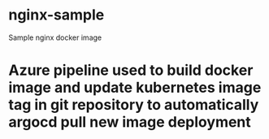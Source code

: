 # nginx-sample
Sample nginx docker image

# Azure pipeline used to build docker image and update kubernetes image tag in git repository to automatically argocd pull new image deployment
